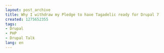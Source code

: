 ```yaml
---
layout: post_archive
title: Why I withdraw my Pledge to have Tagadelic ready for Drupal 7
created: 1275652355
tags:
- Drupal
- PHP
- Drupal Talk
lang: en
---
```



